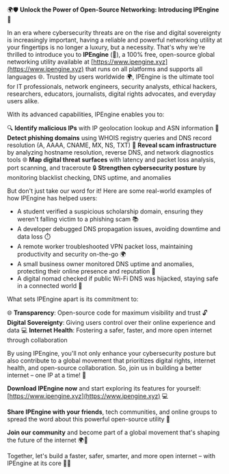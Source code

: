 🌍🛡️ **Unlock the Power of Open-Source Networking: Introducing IPEngine 🚀**

In an era where cybersecurity threats are on the rise and digital sovereignty is increasingly important, having a reliable and powerful networking utility at your fingertips is no longer a luxury, but a necessity. That's why we're thrilled to introduce you to **IPEngine** (📡), a 100% free, open-source global networking utility available at [https://www.ipengine.xyz](https://www.ipengine.xyz) that runs on all platforms and supports all languages 🌐. Trusted by users worldwide 🌍, IPEngine is the ultimate tool for IT professionals, network engineers, security analysts, ethical hackers, researchers, educators, journalists, digital rights advocates, and everyday users alike.

With its advanced capabilities, IPEngine enables you to:

🔍 **Identify malicious IPs** with IP geolocation lookup and ASN information
🚨 **Detect phishing domains** using WHOIS registry queries and DNS record resolution (A, AAAA, CNAME, MX, NS, TXT)
💸 **Reveal scam infrastructure** by analyzing hostname resolution, reverse DNS, and network diagnostics tools
🌐 **Map digital threat surfaces** with latency and packet loss analysis, port scanning, and traceroute
🔒 **Strengthen cybersecurity posture** by monitoring blacklist checking, DNS uptime, and anomalies

But don't just take our word for it! Here are some real-world examples of how IPEngine has helped users:

* A student verified a suspicious scholarship domain, ensuring they weren't falling victim to a phishing scam 📚
* A developer debugged DNS propagation issues, avoiding downtime and data loss ⏱️
* A remote worker troubleshooted VPN packet loss, maintaining productivity and security on-the-go 🌍
* A small business owner monitored DNS uptime and anomalies, protecting their online presence and reputation 💼
* A digital nomad checked if public Wi-Fi DNS was hijacked, staying safe in a connected world 🚀

What sets IPEngine apart is its commitment to:

🌐 **Transparency**: Open-source code for maximum visibility and trust
🔓 **Digital Sovereignty**: Giving users control over their online experience and data
💻 **Internet Health**: Fostering a safer, faster, and more open internet through collaboration

By using IPEngine, you'll not only enhance your cybersecurity posture but also contribute to a global movement that prioritizes digital rights, internet health, and open-source collaboration. So, join us in building a better internet – one IP at a time! 🚀

**Download IPEngine now** and start exploring its features for yourself: [https://www.ipengine.xyz](https://www.ipengine.xyz) 💻

**Share IPEngine with your friends**, tech communities, and online groups to spread the word about this powerful open-source utility 🤝

**Join our community** and become part of a global movement that's shaping the future of the internet 🌍💬

Together, let's build a faster, safer, smarter, and more open internet – with IPEngine at its core 🔐🚀